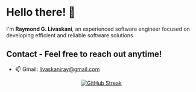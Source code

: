 # Hello there! 👋

I'm **Raymond G. Livaskani**, an experienced software engineer focused on developing efficient and reliable software solutions.             
 
## Contact - Feel free to reach out anytime!     
  
- 📫 Gmail: [livaskaniray@gmail.com](mailto:livaskaniray@gmail.com)  
<p align="center">  
  <tr>
    <td align="center" style="padding=0;width=50%;">
<a href="https://git.io/streak-stats"><img src="https://streak-stats.demolab.com?user=rliva&theme=highcontrast&hide_border=true&border_radius=4.6" alt="GitHub Streak" /></a>
    </td>
  </tr>
</p>
